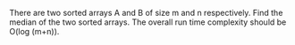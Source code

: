 There are two sorted arrays A and B of size m and n respectively. Find the median of the two sorted arrays. The overall run time complexity should be O(log (m+n)).
